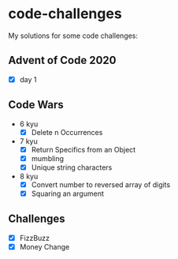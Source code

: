 # code-challenges
My solutions for some code challenges:
## Advent of Code 2020
- [x] day 1
## Code Wars
- 6 kyu
	- [x] Delete n Occurrences
- 7 kyu
	- [x] Return Specifics from an Object
	- [x] mumbling
	- [x] Unique string characters
- 8 kyu
	- [x] Convert number to reversed array of digits
	- [x] Squaring an argument
## Challenges
- [x] FizzBuzz
- [x] Money Change